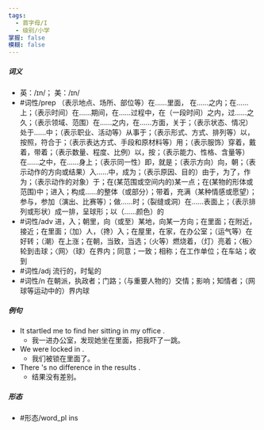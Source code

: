 ```yaml
---
tags:
  - 首字母/I
  - 级别/小学
掌握: false
模糊: false
---
```

##### 词义
- 英：/ɪn/； 美：/ɪn/
- #词性/prep  （表示地点、场所、部位等）在……里面， 在……之内；在……上；（表示时间）在……期间，在……过程中，在（一段时间）之内，过……之久；（表示领域、范围）在……之内，在……方面，关于；（表示状态、情况）处于……中；（表示职业、活动等）从事于；（表示形式、方式、排列等）以，按照，符合于；（表示表达方式、手段和原材料等）用；（表示服饰）穿着，戴着，带着；（表示数量、程度、比例）以，按；（表示能力、性格、含量等）在……之中，在……身上；（表示同一性）即，就是；（表示方向）向，朝；（表示动作的方向或结果）入……中，成为；（表示原因、目的）由于，为了，作为；（表示动作的对象）于；在(某范围或空间内的)某一点；在(某物的形体或范围)中；进入；构成……的整体（或部分）；带着，充满（某种情感或愿望）；参与，参加（演出、比赛等）；做……时；（裂缝或洞）在……表面上；（表示排列或形状）成一排，呈球形；以（……颜色）的
- #词性/adv  进，入；朝里，向（或至）某地，向某一方向；在里面；在附近，接近；在里面；（加）人，（搀）入；在屋里，在家，在办公室；（运气等）在好转；（潮）在上涨；在朝，当致，当选；（火等）燃烧着，（灯）亮着；〈板〉轮到击球；〈网〉（球）在界内；同意；一致；相称；在工作单位；在车站；收到
- #词性/adj  流行的，时髦的
- #词性/n  在朝派，执政者；门路；（与重要人物的）交情；影响；知情者；（网球等运动中的）界内球
##### 例句
- It startled me to find her sitting in my office .
	- 我一进办公室，发现她坐在里面，把我吓了一跳。
- We were locked in .
	- 我们被锁在里面了。
- There 's no difference in the results .
	- 结果没有差别。
##### 形态
- #形态/word_pl ins
